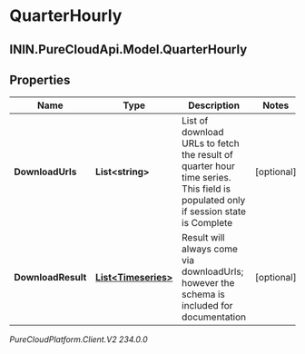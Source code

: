 # QuarterHourly

## ININ.PureCloudApi.Model.QuarterHourly

## Properties

|Name | Type | Description | Notes|
|------------ | ------------- | ------------- | -------------|
| **DownloadUrls** | **List&lt;string&gt;** | List of download URLs to fetch the result of quarter hour time series. This field is populated only if session state is Complete | [optional] |
| **DownloadResult** | [**List&lt;Timeseries&gt;**](Timeseries) | Result will always come via downloadUrls; however the schema is included for documentation | [optional] |



_PureCloudPlatform.Client.V2 234.0.0_
